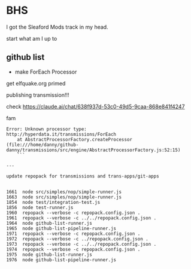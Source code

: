 # BHS

I got the Sleaford Mods track in my head.

start what am I up to

## github list

* make ForEach Processor


get elfquake.org primed

publishing transmission!!!

check https://claude.ai/chat/638f937d-53c0-49d5-9caa-868e841f4247

fam

```
Error: Unknown processor type: http://hyperdata.it/transmissions/ForEach
    at AbstractProcessorFactory.createProcessor (file:///home/danny/github-danny/transmissions/src/engine/AbstractProcessorFactory.js:52:15)
    ```
    
---

update repopack for transmissions and trans-apps/git-apps


1661  node src/simples/nop/simple-runner.js
1663  node src/simples/nop/simple-runner.js
1854  node test/integration-test.js
1856  node test-runner.js
1960  repopack --verbose -c repopack.config.json .
1961  repopack --verbose -c ../../repopack.config.json .
1964  node github-list-runner.js
1965  node github-list-pipeline-runner.js
1971  repopack --verbose -c repopack.config.json .
1972  repopack --verbose -c ../repopack.config.json .
1973  repopack --verbose -c ../../repopack.config.json .
1974  repopack --verbose -c repopack.config.json .
1975  node github-list-runner.js
1976  node github-list-pipeline-runner.js
